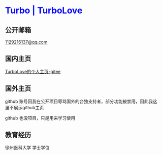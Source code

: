 # <font color=Blue>Turbo | TurboLove</font>

## 公开邮箱  

1129216137@qq.com

## 国内主页
[TurboLove的个人主页-gitee](https://gitee.com/turbolove)

## 国外主页
github 账号因我在公开项目辱骂国外的台独支持者，部分功能被禁用，因此我这里不展示github主页

github 也没项目，只是用来学习使用

## 教育经历
徐州医科大学
学士学位


